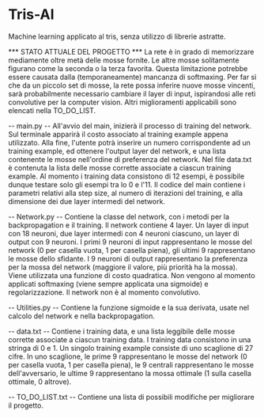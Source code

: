 # Tris-AI
Machine learning applicato al tris, senza utilizzo di librerie astratte.

*** STATO ATTUALE DEL PROGETTO ***
La rete è in grado di memorizzare mediamente oltre metà delle mosse fornite. Le altre mosse solitamente figurano come la seconda o la terza favorita. Questa limitazione potrebbe essere causata dalla (temporaneamente) mancanza di softmaxing. Per far sì che da un piccolo set di mosse, la rete possa inferire nuove mosse vincenti, sarà probabilmente necessario cambiare il layer di input, ispirandosi alle reti convolutive per la computer vision. Altri miglioramenti applicabili sono elencati nella TO_DO_LIST.

-- main.py --
All'avvio del main, inizierà il processo di training del network. Sul terminale apparirà il costo associato al training example appena utilizzato. Alla fine, l'utente potrà inserire un numero corrispondente ad un training example, ed ottenere l'output layer del network, e una lista contenente le mosse nell'ordine di preferenza del network. Nel file data.txt è contenuta la lista delle mosse corrette associate a ciascun training example. Al momento i training data consistono di 12 esempi, è possibile dunque testare solo gli esempi tra lo 0 e l'11. Il codice del main contiene i parametri relativi alla step size, al numero di iterazioni del training, e alla dimensione dei due layer intermedi del network.

-- Network.py --
Contiene la classe del network, con i metodi per la backpropagation e il training. Il network contiene 4 layer. Un layer di input con 18 neuroni, due layer intermedi con 4 neuroni ciascuno, un layer di output con 9 neuroni. I primi 9 neuroni di input rappresentano le mosse del network (0 per casella vuota, 1 per casella piena), gli ultimi 9 rappresentano le mosse dello sfidante. I 9 neuroni di output rappresentano la preferenza per la mossa del network (maggiore il valore, più priorità ha la mossa). Viene utilizzata una funzione di costo quadratica. Non vengono al momento applicati softmaxing (viene sempre applicata una sigmoide) e regolarizzazione. Il network non è al momento convolutivo.

-- Utilities.py --
Contiene la funzione sigmoide e la sua derivata, usate nel calcolo del network e nella backpropagation.

-- data.txt --
Contiene i training data, e una lista leggibile delle mosse corrette associate a ciascun training data. I training data consistono in una stringa di 0 e 1. Un singolo training example consiste di uno scaglione di 27 cifre. In uno scaglione, le prime 9 rappresentano le mosse del network (0 per casella vuota, 1 per casella piena), le 9 centrali rappresentano le mosse dell'avversario, le ultime 9 rappresentano la mossa ottimale (1 sulla casella ottimale, 0 altrove).

-- TO_DO_LIST.txt --
Contiene una lista di possibili modifiche per migliorare il progetto.

